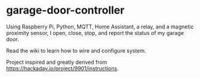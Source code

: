 # garage-door-controller
Using Raspberry Pi, Python, MQTT, Home Assistant, a relay, and a magnetic proximity sensor, I open, close, stop, and report the status of my garage door.

Read the wiki to learn how to wire and configure system.

Project inspired and greatly derived from https://hackaday.io/project/9901/instructions.
